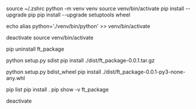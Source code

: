 source ~/.zshrc
python -m venv venv
source venv/bin/activate
pip install --upgrade pip
pip install --upgrade setuptools wheel

echo alias python='./venv/bin/python' >> venv/bin/activate

deactivate
source venv/bin/activate

pip uninstall ft_package

python setup.py sdist
pip install ./dist/ft_package-0.0.1.tar.gz

python setup.py bdist_wheel
pip install ./dist/ft_package-0.0.1-py3-none-any.whl

pip list
pip install .
pip show -v ft_package

deactivate